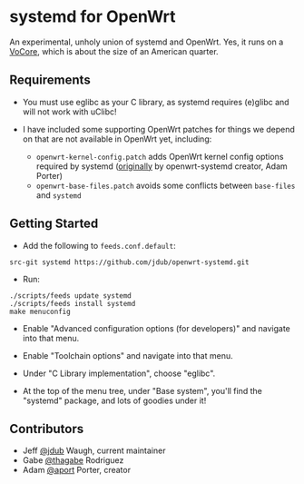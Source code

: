 # systemd for OpenWrt


An experimental, unholy union of systemd and OpenWrt. Yes, it runs on a [VoCore](http://vocore.io/), which is about the size of an American quarter.


## Requirements

- You must use eglibc as your C library, as systemd requires (e)glibc and will not work with uClibc!

- I have included some supporting OpenWrt patches for things we depend on that are not available in OpenWrt yet, including:
  - `openwrt-kernel-config.patch` adds OpenWrt kernel config options required by systemd ([originally](https://lists.openwrt.org/pipermail/openwrt-devel/2014-March/024291.html) by openwrt-systemd creator, Adam Porter)
  - `openwrt-base-files.patch` avoids some conflicts between `base-files` and `systemd`


## Getting Started

- Add the following to `feeds.conf.default`:

```
src-git systemd https://github.com/jdub/openwrt-systemd.git
```

- Run:

```
./scripts/feeds update systemd
./scripts/feeds install systemd
make menuconfig
```

- Enable "Advanced configuration options (for developers)" and navigate into that menu.

- Enable "Toolchain options" and navigate into that menu.

- Under "C Library implementation", choose "eglibc".

- At the top of the menu tree, under "Base system", you'll find the "systemd" package, and lots of goodies under it!


## Contributors

- Jeff [@jdub](https://github.com/jdub) Waugh, current maintainer
- Gabe [@thagabe](https://github.com/thagabe) Rodriguez
- Adam [@aport](https://github.com/aport) Porter, creator
